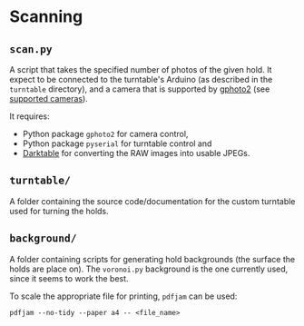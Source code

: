 # Scanning

## `scan.py`
A script that takes the specified number of photos of the given hold. It expect to be connected to the turntable's Arduino (as described in the `turntable` directory), and a camera that is supported by [gphoto2](http://gphoto.org/) (see [supported cameras](http://gphoto.org/proj/libgphoto2/support.php)).

It requires:
- Python package `gphoto2` for camera control,
- Python package `pyserial` for turntable control and
- [Darktable](https://www.darktable.org/) for converting the RAW images into usable JPEGs.

## `turntable/`
A folder containing the source code/documentation for the custom turntable used for turning the holds.

## `background/`
A folder containing scripts for generating hold backgrounds (the surface the holds are place on). The `voronoi.py` background is the one currently used, since it seems to work the best.

To scale the appropriate file for printing, `pdfjam` can be used:

```
pdfjam --no-tidy --paper a4 -- <file_name>
```
